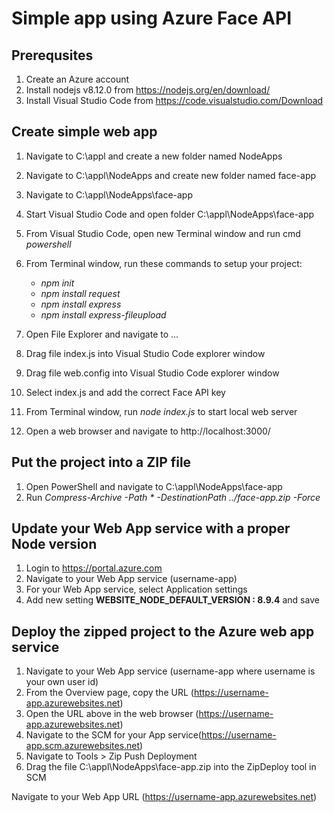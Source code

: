# Simple app using Azure Face API

Prerequsites
-------------
1. Create an Azure account
2. Install nodejs v8.12.0 from https://nodejs.org/en/download/
3. Install Visual Studio Code from https://code.visualstudio.com/Download


Create simple web app
----------------------
1. Navigate to C:\appl and create a new folder named NodeApps
2. Navigate to C:\appl\NodeApps and create new folder named face-app
3. Navigate to C:\appl\NodeApps\face-app
4. Start Visual Studio Code and open folder C:\appl\NodeApps\face-app
5. From Visual Studio Code, open new Terminal window and run cmd *powershell*
6. From Terminal window, run these commands to setup your project:
	- *npm init*
	- *npm install request*
	- *npm install express*
	- *npm install express-fileupload*

7. Open File Explorer and navigate to ...
8. Drag file index.js into Visual Studio Code explorer window
9. Drag file web.config into Visual Studio Code explorer window
10. Select index.js and add the correct Face API key
10. From Terminal window, run *node index.js* to start local web server
11. Open a web browser and navigate to http://localhost:3000/


Put the project into a ZIP file
--------------------------------
1. Open PowerShell and navigate to C:\appl\NodeApps\face-app
2. Run *Compress-Archive -Path * -DestinationPath ../face-app.zip -Force*


Update your Web App service with a proper Node version
-------------------------------------------------------
1. Login to https://portal.azure.com
2. Navigate to your Web App service (username-app)
3. For your Web App service, select Application settings
4. Add new setting **WEBSITE_NODE_DEFAULT_VERSION : 8.9.4** and save


Deploy the zipped project to the Azure web app service 
-------------------------------------------------------
1. Navigate to your Web App service (username-app where username is your own user id)
2. From the Overview page, copy the URL (https://username-app.azurewebsites.net)
3. Open the URL above in the web browser (https://username-app.azurewebsites.net)
4. Navigate to the SCM for your App service(https://username-app.scm.azurewebsites.net)
5. Navigate to Tools > Zip Push Deployment
6. Drag the file C:\appl\NodeApps\face-app.zip into the ZipDeploy tool in SCM

Navigate to your Web App URL (https://username-app.azurewebsites.net)






















